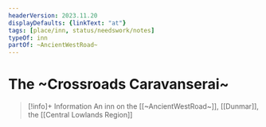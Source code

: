 ```yaml
---
headerVersion: 2023.11.20
displayDefaults: {linkText: "at"}
tags: [place/inn, status/needswork/notes]
typeOf: inn
partOf: ~AncientWestRoad~
---
```

# The ~Crossroads Caravanserai~
>[!info]+ Information
> An inn on the [[~AncientWestRoad~]], [[Dunmar]], the [[Central Lowlands Region]]


